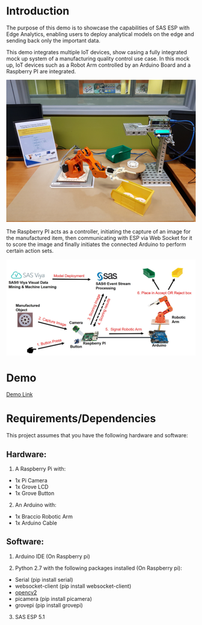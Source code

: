 # Introduction

The purpose of this demo is to showcase the capabilities of SAS ESP with Edge Analytics, enabling users to deploy analytical models on the edge and sending back only the important data. 

This demo integrates multiple IoT devices, show casing a fully integrated mock up system of a manufacturing quality control use case. In this mock up, IoT devices such as a Robot Arm controlled by an Arduino Board and a Raspberry PI are integrated.

![](./images/setup.jpg)

The Raspberry PI acts as a controller, initiating the capture of an image for the manufactured item, then communicating with ESP via Web Socket for it to score the image and finally initiates the connected Arduino to perform certain action sets.

![](./images/system-architecture.jpg)

# Demo

[Demo Link](https://cloud.potatovault.com/s/sas-robot-arm-demo)

# Requirements/Dependencies

This project assumes that you have the following hardware and software:

## Hardware:

1. A Raspberry Pi with:
- 1x Pi Camera
- 1x Grove LCD
- 1x Grove Button

2. An Arduino with:
- 1x Braccio Robotic Arm
- 1x Arduino Cable
	 
## Software:

1. Arduino IDE (On Raspberry pi)

2. Python 2.7 with the following packages installed (On Raspberry pi):
- Serial (pip install serial)
- websocket-client (pip install websocket-client)
- [opencv2](https://tutorials-raspberrypi.com/installing-opencv-on-the-raspberry-pi/)
- picamera (pip install picamera)
- grovepi (pip install grovepi)

3. SAS ESP 5.1  

